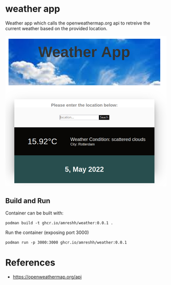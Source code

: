 # weather app
Weather app which calls the openweathermap.org api to retreive the current weather based on the provided location.

![](images/weather_app.png)

## Build and Run
Container can be built with:
```
podman build -t ghcr.io/amreshh/weather:0.0.1 .
```

Run the container (exposing port 3000)
```
podman run -p 3000:3000 ghcr.io/amreshh/weather:0.0.1
```

# References
- https://openweathermap.org/api